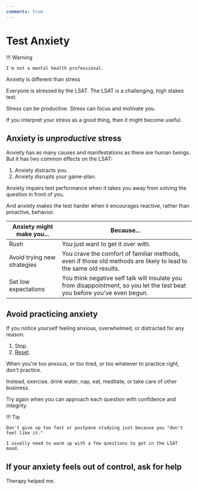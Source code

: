 ```yaml
---
comments: true
---
```


# Test Anxiety

!!! Warning

    I'm not a mental health professional.

Anxiety is different than stress

Everyone is stressed by the LSAT. The LSAT is a challenging, high stakes test.

Stress can be productive. Stress can focus and motivate you.

If you interpret your stress as a good thing, then it might become useful.

## Anxiety is *unproductive* stress

Anxiety has as many causes and manifestations as there are human beings.
But it has two common effects on the LSAT:

1. Anxiety distracts you.
2. Anxiety disrupts your game-plan.

Anxiety impairs test performance when it takes you away from solving the question in front of you.

And anxiety makes the test harder when it encourages reactive, rather than proactive, behavior.

Anxiety might make you... | Because...
-- | --
Rush | You just want to get it over with.
Avoid trying new strategies | You crave the comfort of familiar methods, even if those old methods are likely to lead to the same old results.
Set low expectations | You think negative self talk will insulate you from disappointment, so you let the test beat you before you've even begun.

## Avoid practicing anxiety

If you notice yourself feeling anxious, overwhelmed, or distracted for any reason:

1. Stop.
2. [Reset].

When you're too anxious, or too tired, or too whatever to practice right, don't practice.

Instead, exercise, drink water, nap, eat, meditate, or take care of other business.

Try again when you can approach each question with confidence and integrity.

!!! Tip

    Don't give up too fast or postpone studying just because you "don't feel like it." 
    
    I usually need to warm up with a few questions to get in the LSAT mood.

## If your anxiety feels out of control, ask for help

Therapy helped me.

[reset]: resets.html
